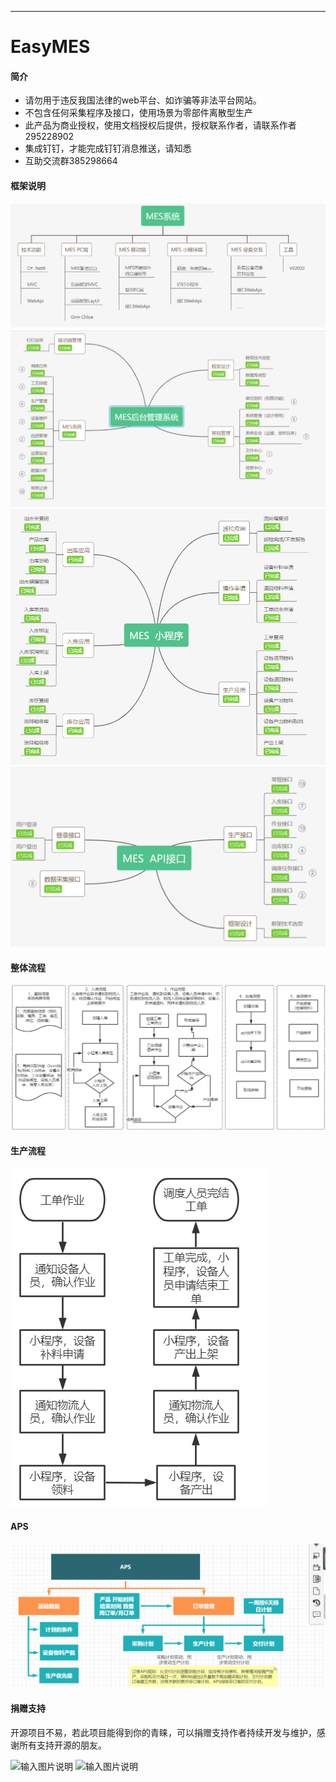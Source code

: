 <p></p>
<p></p>

----
# EasyMES 

#### 简介
- 请勿用于违反我国法律的web平台、如诈骗等非法平台网站。
- 不包含任何采集程序及接口，使用场景为零部件离散型生产
- 此产品为商业授权，使用文档授权后提供，授权联系作者，请联系作者295228902
- 集成钉钉，才能完成钉钉消息推送，请知悉
- 互助交流群385298664

#### 框架说明

![输入图片说明](mes.png)
![输入图片说明](%E5%90%8E%E5%8F%B0.png)
![输入图片说明](%E5%B0%8F%E7%A8%8B%E5%BA%8F.png)
![输入图片说明](%E6%8E%A5%E5%8F%A3.png)

#### 整体流程
![输入图片说明](image.png)

#### 生产流程
![输入图片说明](%E7%94%9F%E4%BA%A7.png)

#### APS
![输入图片说明](aps.png)

#### 捐赠支持

开源项目不易，若此项目能得到你的青睐，可以捐赠支持作者持续开发与维护，感谢所有支持开源的朋友。


![输入图片说明](https://images.gitee.com/uploads/images/2020/0331/144842_7cf04ad6_7353672.jpeg "1585637076201.jpg")          ![输入图片说明](https://images.gitee.com/uploads/images/2020/0331/144852_8b26c8cb_7353672.png "mm_facetoface_collect_qrcode_1585637044089.png")